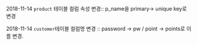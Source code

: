 2018-11-14 `product` 테이블 컬럼 속성 변경:: 	p_name을 primary-> unique key로 변경

2018-11-14 `customer`테이블 컬럼명 변경 ::​		password -> pw / point -> points로 이름 변경.